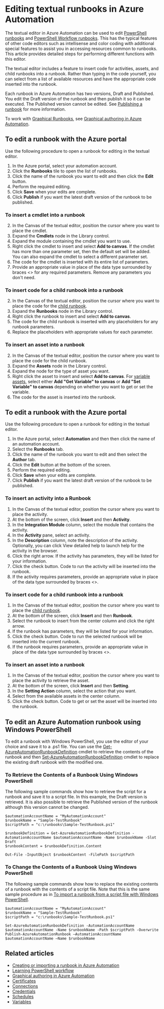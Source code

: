 <properties 
    pageTitle="Editing textual runbooks in Azure Automation"
    description="This article provides different procedures for working with PowerShell and PowerShell Workflow runbooks in Azure Automation using the textual editor."
    services="automation"
    documentationCenter=""
    authors="mgoedtel"
    manager="stevenka"
    editor="tysonn" />
<tags 
    ms.service="automation"
    ms.devlang="na"
    ms.topic="article"
    ms.tgt_pltfrm="na"
    ms.workload="infrastructure-services"
    ms.date="02/23/2016"
    ms.author="magoedte;bwren" />

# <a name="editing-textual-runbooks-in-azure-automation"></a>Editing textual runbooks in Azure Automation

The textual editor in Azure Automation can be used to edit [PowerShell runbooks](automation-runbook-types.md#powershell-runbooks) and [PowerShell Workflow runbooks](automation-runbook-types.md#powershell-workflow-runbooks). This has the typical features of other code editors such as intellisense and color coding  with additional special features to assist you in accessing resources common to runbooks.  This article provides detailed steps for performing different functions with this editor.

The textual editor includes a feature to insert code for activities, assets, and child runbooks into a runbook. Rather than typing in the code yourself, you can select from a list of available resources and have the appropriate code inserted into the runbook.

Each runbook in Azure Automation has two versions, Draft and Published. You edit the Draft version of the runbook and then publish it so it can be executed. The Published version cannot be edited. See [Publishing a runbook](automation-creating-importing-runbook.md#publishing-a-runbook) for more information.

To work with [Graphical Runbooks](automation-runbook-types.md#graphical-runbooks), see [Graphical authoring in Azure Automation](automation-graphical-authoring-intro.md).

## <a name="to-edit-a-runbook-with-the-azure-portal"></a>To edit a runbook with the Azure portal

Use the following procedure to open a runbook for editing in the textual editor.

1. In the Azure portal, select your automation account.
2. Click the **Runbooks** tile to open the list of runbooks.
3. Click the name of the runbook you want to edit and then click the **Edit** button.
6. Perform the required editing.
7. Click **Save** when your edits are complete.
8. Click **Publish** if you want the latest draft version of the runbook to be published.

### <a name="to-insert-a-cmdlet-into-a-runbook"></a>To insert a cmdlet into a runbook

2. In the Canvas of the textual editor, position the cursor where you want to place the cmdlet.
3. Expand the **Cmdlets** node in the Library control. 
3. Expand the module containing the cmdlet you want to use.
4. Right click the cmdlet to insert and select **Add to canvas**.  If the cmdlet has more than one parameter set, then the default set will be added.  You can also expand the cmdlet to select a different parameter set.
4. The code for the cmdlet is inserted with its entire list of parameters.
5. Provide an appropriate value in place of the data type surrounded by braces <> for any required parameters.  Remove any parameters you don't need.

### <a name="to-insert-code-for-a-child-runbook-into-a-runbook"></a>To insert code for a child runbook into a runbook

2. In the Canvas of the textual editor, position the cursor where you want to place the code for the [child runbook](automation-child-runbooks.md).
3. Expand the **Runbooks** node in the Library control. 
3. Right click the runbook to insert and select **Add to canvas**.
4. The code for the child runbook is inserted with any placeholders for any runbook parameters.
5. Replace the placeholders with appropriate values for each parameter.

### <a name="to-insert-an-asset-into-a-runbook"></a>To insert an asset into a runbook

2. In the Canvas of the textual editor, position the cursor where you want to place the code for the child runbook.
3. Expand the **Assets** node in the Library control. 
4. Expand the node for the type of asset you want.
3. Right click the asset to insert and select **Add to canvas**.  For [variable assets](automation-variables.md), select either **Add "Get Variable" to canvas** or **Add "Set Variable" to canvas** depending on whether you want to get or set the variable.
4. The code for the asset is inserted into the runbook.



## <a name="to-edit-a-runbook-with-the-azure-portal"></a>To edit a runbook with the Azure portal

Use the following procedure to open a runbook for editing in the textual editor.

1. In the Azure portal, select **Automation** and then then click the name of an automation account.
2. Select the **Runbooks** tab.
3. Click the name of the runbook you want to edit and then select the **Author** tab.
5. Click the **Edit** button at the bottom of the screen.
6. Perform the required editing.
7. Click **Save** when your edits are complete.
8. Click **Publish** if you want the latest draft version of the runbook to be published.

### <a name="to-insert-an-activity-into-a-runbook"></a>To insert an activity into a Runbook

1. In the Canvas of the textual editor, position the cursor where you want to place the activity.
1. At the bottom of the screen, click **Insert** and then **Activity**.
1. In the **Integration Module** column, select the module that contains the activity.
1. In the **Activity** pane, select an activity.
1. In the **Description** column, note the description of the activity. Optionally, you can click View detailed help to launch help for the activity in the browser.
1. Click the right arrow.  If the activity has parameters, they will be listed for your information.
1. Click the check button.  Code to run the activity will be inserted into the runbook.
1. If the activity requires parameters, provide an appropriate value in place of the data type surrounded by braces <>.

### <a name="to-insert-code-for-a-child-runbook-into-a-runbook"></a>To insert code for a child runbook into a runbook

1. In the Canvas of the textual editor, position the cursor where you want to place the [child runbook](automation-child-runbooks.md).
2. At the bottom of the screen, click **Insert** and then **Runbook**.
3. Select the runbook to insert from the center column and click the right arrow.
4. If the runbook has parameters, they will be listed for your information.
5. Click the check button.  Code to run the selected runbook will be inserted into the current runbook.
7. If the runbook requires parameters, provide an appropriate value in place of the data type surrounded by braces <>.

### <a name="to-insert-an-asset-into-a-runbook"></a>To insert an asset into a runbook

1. In the Canvas of the textual editor, position the cursor where you want to place the activity to retrieve the asset.
1. At the bottom of the screen, click **Insert** and then **Setting**.
1. In the **Setting Action** column, select the action that you want.
1. Select from the available assets in the center column.
1. Click the check button.  Code to get or set the asset will be inserted into the runbook.



## <a name="to-edit-an-azure-automation-runbook-using-windows-powershell"></a>To edit an Azure Automation runbook using Windows PowerShell

To edit a runbook with Windows PowerShell, you use the editor of your choice and save it to a .ps1 file. You can use the [Get-AzureAutomationRunbookDefinition](http://aka.ms/runbookauthor/cmdlet/getazurerunbookdefinition) cmdlet to retrieve the contents of the runbook and then [Set-AzureAutomationRunbookDefinition](http://aka.ms/runbookauthor/cmdlet/setazurerunbookdefinition) cmdlet to replace the existing draft runbook with the modified one.

### <a name="to-retrieve-the-contents-of-a-runbook-using-windows-powershell"></a>To Retrieve the Contents of a Runbook Using Windows PowerShell

The following sample commands show how to retrieve the script for a runbook and save it to a script file. In this example, the Draft version is retrieved. It is also possible to retrieve the Published version of the runbook although this version cannot be changed.

    $automationAccountName = "MyAutomationAccount"
    $runbookName = "Sample-TestRunbook"
    $scriptPath = "c:\runbooks\Sample-TestRunbook.ps1"
    
    $runbookDefinition = Get-AzureAutomationRunbookDefinition -AutomationAccountName $automationAccountName -Name $runbookName -Slot Draft
    $runbookContent = $runbookDefinition.Content

    Out-File -InputObject $runbookContent -FilePath $scriptPath

### <a name="to-change-the-contents-of-a-runbook-using-windows-powershell"></a>To Change the Contents of a Runbook Using Windows PowerShell

The following sample commands show how to replace the existing contents of a runbook with the contents of a script file. Note that this is the same sample procedure as in [To import a runbook from a script file with Windows PowerShell](../automation-creating-or-importing-a-runbook#ImportRunbookScriptPS).

    $automationAccountName = "MyAutomationAccount"
    $runbookName = "Sample-TestRunbook"
    $scriptPath = "c:\runbooks\Sample-TestRunbook.ps1"

    Set-AzureAutomationRunbookDefinition -AutomationAccountName $automationAccountName -Name $runbookName -Path $scriptPath -Overwrite
    Publish-AzureAutomationRunbook –AutomationAccountName $automationAccountName –Name $runbookName

## <a name="related-articles"></a>Related articles

- [Creating or importing a runbook in Azure Automation](automation-creating-importing-runbook.md)
- [Learning PowerShell workflow](automation-powershell-workflow.md)
- [Graphical authoring in Azure Automation](automation-graphical-authoring-intro.md)
- [Certificates](automation-certificates.md)
- [Connections](automation-connections.md)
- [Credentials](automation-credentials.md)
- [Schedules](automation-schedules.md)
- [Variables](automation-variables.md)